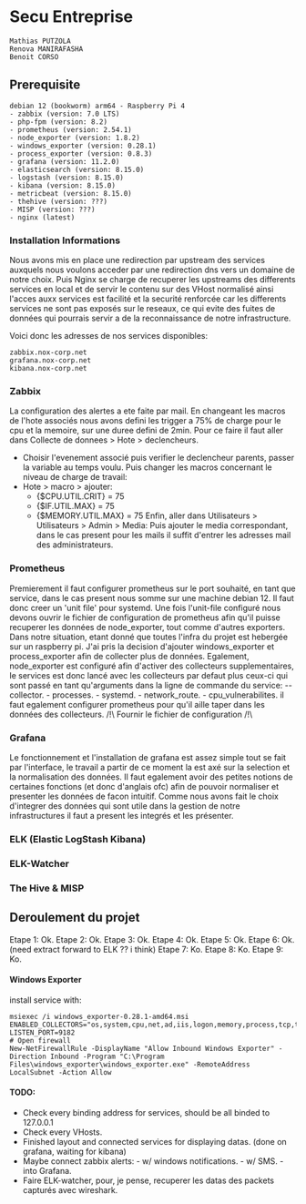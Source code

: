 # Secu Entreprise
```
Mathias PUTZOLA
Renova MANIRAFASHA
Benoit CORSO
```
## Prerequisite
```
debian 12 (bookworm) arm64 - Raspberry Pi 4
- zabbix (version: 7.0 LTS)
- php-fpm (version: 8.2)
- prometheus (version: 2.54.1)
- node_exporter (version: 1.8.2)
- windows_exporter (version: 0.28.1)
- process_exporter (version: 0.8.3)
- grafana (version: 11.2.0)
- elasticsearch (version: 8.15.0)
- logstash (version: 8.15.0)
- kibana (version: 8.15.0)
- metricbeat (version: 8.15.0)
- thehive (version: ???)
- MISP (version: ???)
- nginx (latest)
```

### Installation Informations
Nous avons mis en place une redirection par upstream des services auxquels nous voulons acceder par une redirection dns vers un domaine de notre choix.
Puis Nginx se charge de recuperer les upstreams des differents services en local et de servir le contenu sur des VHost normalisé ainsi l'acces auxx services est facilité et la securité renforcée car les differents services ne sont pas exposés sur le reseaux, ce qui evite des fuites de données qui pourrais servir a de la reconnaissance de notre infrastructure.

Voici donc les adresses de nos services disponibles:
```
zabbix.nox-corp.net
grafana.nox-corp.net
kibana.nox-corp.net
```

### Zabbix
La configuration des alertes a ete faite par mail. En changeant les macros de l'hote associés nous avons defini les trigger a 75% de charge pour le cpu et la memoire, sur une duree defini de 2min.
Pour ce faire il faut aller dans Collecte de donnees > Hote > declencheurs.
- Choisir l'evenement associé puis verifier le declencheur parents, passer la variable au temps voulu.
Puis changer les macros concernant le niveau de charge de travail:
- Hote > macro > ajouter:
    - {$CPU.UTIL.CRIT}      = 75
    - {$IF.UTIL.MAX}        = 75
    - {$MEMORY.UTIL.MAX}    = 75
Enfin, aller dans Utilisateurs > Utilisateurs > Admin > Media:
    Puis ajouter le media correspondant, dans le cas present pour les mails il suffit d'entrer les adresses mail des administrateurs.

### Prometheus
Premierement il faut configurer prometheus sur le port souhaité, en tant que service, dans le cas present nous somme sur une machine debian 12.
Il faut donc creer un 'unit file' pour systemd.
Une fois l'unit-file configuré nous devons ouvrir le fichier de configuration de prometheus afin qu'il puisse recuperer les données de node_exporter, tout comme d'autres exporters.
Dans notre situation, etant donné que toutes l'infra du projet est hebergée sur un raspberry pi. J'ai pris la decision d'ajouter windows_exporter et process_exporter afin de collecter plus de données.
Egalement, node_exporter est configuré afin d'activer des collecteurs supplementaires, le services est donc lancé avec les collecteurs par defaut plus ceux-ci qui sont passé en tant qu'arguments dans la ligne de commande du service:
    --collector.
        - processes.
        - systemd.
        - network_route.
        - cpu_vulnerabilites.
il faut egalement configurer prometheus pour qu'il aille taper dans les données des collecteurs.
/!\ Fournir le fichier de configuration /!\

### Grafana
Le fonctionnement et l'installation de grafana est assez simple tout se fait par l'interface, le travail a partir de ce moment la est axé sur la selection et la normalisation des données. Il faut egalement avoir des petites notions de certaines fonctions (et donc d'anglais ofc) afin de pouvoir normaliser et presenter les données de facon intuitif.
Comme nous avons fait le choix d'integrer des données qui sont utile dans la gestion de notre infrastructures il faut a present les integrés et les présenter.

### ELK (Elastic LogStash Kibana)


### ELK-Watcher


### The Hive & MISP


## Deroulement du projet
Etape 1: Ok.
Etape 2: Ok.
Etape 3: Ok.
Etape 4: Ok.
Etape 5: Ok.
Etape 6: Ok. (need extract forward to ELK ?? i think)
Etape 7: Ko.
Etape 8: Ko.
Etape 9: Ko.

#### Windows Exporter
install service with:
```
msiexec /i windows_exporter-0.28.1-amd64.msi ENABLED_COLLECTORS="os,system,cpu,net,ad,iis,logon,memory,process,tcp,textfile,thermalzone,service,physical_disk" LISTEN_PORT=9182
# Open firewall
New-NetFirewallRule -DisplayName "Allow Inbound Windows Exporter" -Direction Inbound -Program "C:\Program Files\windows_exporter\windows_exporter.exe" -RemoteAddress LocalSubnet -Action Allow
```

#### TODO:
- Check every binding address for services, should be all binded to 127.0.0.1
- Check every VHosts.
- Finished layout and connected services for displaying datas. (done on grafana, waiting for kibana)
- Maybe connect zabbix alerts:
                - w/ windows notifications.
                - w/ SMS.
                - into Grafana.
- Faire ELK-watcher, pour, je pense, recuperer les datas des packets capturés avec wireshark.